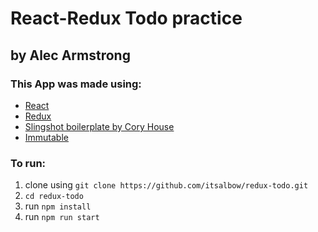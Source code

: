 # React-Redux Todo practice
## by Alec Armstrong


### This App was made using:
* [React](https://facebook.github.io/react/)
* [Redux](http://redux.js.org/)
* [Slingshot boilerplate by Cory House](https://github.com/coryhouse/react-slingshot)
* [Immutable](https://facebook.github.io/immutable-js/)


### To run:
1. clone using `git clone https://github.com/itsalbow/redux-todo.git`
2. `cd redux-todo`
3. run `npm install`
4. run `npm run start`
